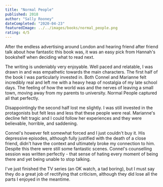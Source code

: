 ```yaml
---
title: "Normal People"
published: 2018
author: "Sally Rooney"
dateCompleted: "2020-04-23"
featuredImage: ../../images/books/normal_people.png
rating: 4/5
---
```


After the endless advertising around London and hearing friend after friend talk
about how fantastic this book was, it was an easy pick from Hannah's bookshelf
when deciding what to read next.

The writing is undeniably very enjoyable. Well paced and relatable, I was drawn
in and was empathetic towards the main characters. The first half of the book I
was particularly invested in. Both Connel and Marianne felt incredibly real
and left me with a heavy heap of nostalgia of my late school days. The feeling
of how the world was and the nerves of leaving a small town, moving away from
my parents to university. Normal People captured all that perfectly.

Disappointingly the second half lost me slightly. I was still invested in the
protagonists but felt less and less that these people were real. Marianne's
decline felt tragic and I could follow her experiences and they were believable,
horrible, and saddening.

Connel's however felt somewhat forced and I just couldn't buy it. His
depressive episodes, although fully justified with the death of a close friend,
didn't have the context and ultimately broke my connection to him. Despite this 
there were still some fantastic scenes. Connel's counselling session was written
perfectly - that sense of hating every moment of being there and yet being
unable to stop talking.

I've just finished the TV series (an OK watch, a tad boring), but I must say
they do a great job of rectifying that criticism, although they did lose all the 
parts I enjoyed in the meantime.


